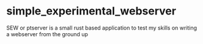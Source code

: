 # simple_experimental_webserver

SEW or ptserver is a small rust based application to test my skills on writing 
a webserver from the ground up
